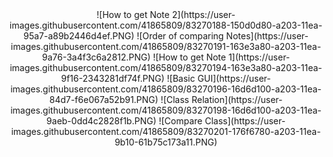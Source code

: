 <div>
<center>
![How to get Note 2](https://user-images.githubusercontent.com/41865809/83270188-150d0d80-a203-11ea-95a7-a89b2446d4ef.PNG)
![Order of comparing Notes](https://user-images.githubusercontent.com/41865809/83270191-163e3a80-a203-11ea-9a76-3a4f3c6a2812.PNG)
![How to get Note 1](https://user-images.githubusercontent.com/41865809/83270194-163e3a80-a203-11ea-9f16-2343281df74f.PNG)
![Basic GUI](https://user-images.githubusercontent.com/41865809/83270196-16d6d100-a203-11ea-84d7-f6e067a52b91.PNG)
![Class Relation](https://user-images.githubusercontent.com/41865809/83270198-16d6d100-a203-11ea-9aeb-0dd4c2828f1b.PNG)
![Compare Class](https://user-images.githubusercontent.com/41865809/83270201-176f6780-a203-11ea-9b10-61b75c173a11.PNG)
</center>
</div>
